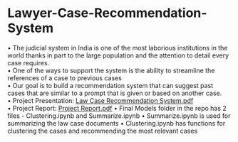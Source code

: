 # Lawyer-Case-Recommendation-System
• The judicial system in India is one of the most laborious 
institutions in the world thanks in part to the large population 
and the attention to detail every case requires.<br>
• One of the ways to support the system is the ability to 
streamline the references of a case to previous cases<br>
• Our goal is to build a recommendation system that can suggest past cases that 
are similar to a prompt that is given or based on another case.<br>
• Project Presentation: [Law Case Recommendation System.pdf](https://github.com/meetmandhanemnm/Lawyer-Case-Recommendation-System/files/11994560/Law.Case.Recommendation.System.pdf)<br>
• Project Report: [Project Report.pdf](https://github.com/meetmandhanemnm/Lawyer-Case-Recommendation-System/files/11994591/Project_Report.pdf)
• Final Models folder in the repo has 2 files - Clustering.ipynb and Summarize.ipynb
• Summarize.ipynb is used for summarizing the law case documents
• Clustering.ipynb has functions for clustering the cases and recommending the most relevant cases
